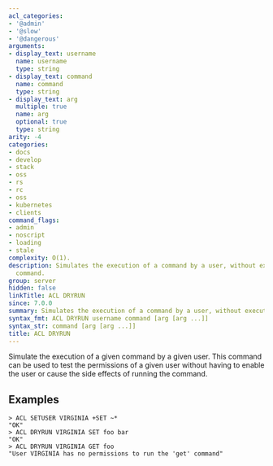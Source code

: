 ```yaml
---
acl_categories:
- '@admin'
- '@slow'
- '@dangerous'
arguments:
- display_text: username
  name: username
  type: string
- display_text: command
  name: command
  type: string
- display_text: arg
  multiple: true
  name: arg
  optional: true
  type: string
arity: -4
categories:
- docs
- develop
- stack
- oss
- rs
- rc
- oss
- kubernetes
- clients
command_flags:
- admin
- noscript
- loading
- stale
complexity: O(1).
description: Simulates the execution of a command by a user, without executing the
  command.
group: server
hidden: false
linkTitle: ACL DRYRUN
since: 7.0.0
summary: Simulates the execution of a command by a user, without executing the command.
syntax_fmt: ACL DRYRUN username command [arg [arg ...]]
syntax_str: command [arg [arg ...]]
title: ACL DRYRUN
---
```

Simulate the execution of a given command by a given user.
This command can be used to test the permissions of a given user without having to enable the user or cause the side effects of running the command.

## Examples

```
> ACL SETUSER VIRGINIA +SET ~*
"OK"
> ACL DRYRUN VIRGINIA SET foo bar
"OK"
> ACL DRYRUN VIRGINIA GET foo
"User VIRGINIA has no permissions to run the 'get' command"
```
